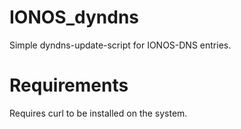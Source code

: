 # IONOS_dyndns
Simple dyndns-update-script for IONOS-DNS entries.

# Requirements
Requires curl to be installed on the system.
